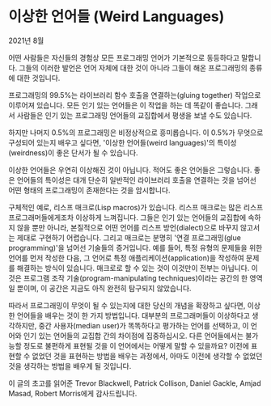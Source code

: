 # 이상한 언어들 (Weird Languages)

2021년 8월

어떤 사람들은 자신들의 경험상 모든 프로그래밍 언어가 기본적으로 동등하다고 말합니다. 그들의 이러한 발언은 언어 자체에 대한 것이 아니라 그들이 해온 프로그래밍의 종류에 대한 것입니다.

프로그래밍의 99.5%는 라이브러리 함수 호출을 연결하는(gluing together) 작업으로 이루어져 있습니다. 모든 인기 있는 언어들은 이 작업을 하는 데 똑같이 좋습니다. 그래서 사람들은 인기 있는 프로그래밍 언어들의 교집합에서 평생을 보낼 수도 있습니다.

하지만 나머지 0.5%의 프로그래밍은 비정상적으로 흥미롭습니다. 이 0.5%가 무엇으로 구성되어 있는지 배우고 싶다면, '이상한 언어들(weird languages)'의 특이성(weirdness)이 좋은 단서가 될 수 있습니다.

이상한 언어들은 우연히 이상해진 것이 아닙니다. 적어도 좋은 언어들은 그렇습니다. 좋은 언어들의 특이성은 대개 단순히 일반적인 라이브러리 호출을 연결하는 것을 넘어선 어떤 형태의 프로그래밍이 존재한다는 것을 암시합니다.

구체적인 예로, 리스프 매크로(Lisp macros)가 있습니다. 리스프 매크로는 많은 리스프 프로그래머들에게조차 이상하게 느껴집니다. 그들은 인기 있는 언어들의 교집합에 속하지 않을 뿐만 아니라, 본질적으로 어떤 언어를 리스프 방언(dialect)으로 바꾸지 않고서는 제대로 구현하기 어렵습니다. 그리고 매크로는 분명히 '연결 프로그래밍(glue programming)'을 넘어선 기술들의 증거입니다. 예를 들어, 특정 유형의 문제들을 위한 언어를 먼저 작성한 다음, 그 언어로 특정 애플리케이션(application)을 작성하여 문제를 해결하는 방식이 있습니다. 매크로로 할 수 있는 것이 이것만이 전부는 아닙니다. 이것은 프로그램 조작 기술(program-manipulating techniques)이라는 공간의 한 영역일 뿐이며, 이 공간은 지금도 아직 완전히 탐구되지 않았습니다.

따라서 프로그래밍이 무엇이 될 수 있는지에 대한 당신의 개념을 확장하고 싶다면, 이상한 언어들을 배우는 것이 한 가지 방법입니다. 대부분의 프로그래머들이 이상하다고 생각하지만, 중간 사용자(median user)가 똑똑하다고 평가하는 언어를 선택하고, 이 언어와 인기 있는 언어들의 교집합 간의 차이점에 집중하십시오. 다른 언어들에서는 불가능할 정도로 불편하게 표현될 것을 이 언어에서는 어떻게 말할 수 있을까요? 이전에 표현할 수 없었던 것을 표현하는 방법을 배우는 과정에서, 아마도 이전에 생각할 수 없었던 것을 생각하는 방법을 배우게 될 것입니다.

이 글의 초고를 읽어준 Trevor Blackwell, Patrick Collison, Daniel Gackle, Amjad Masad, Robert Morris에게 감사드립니다.